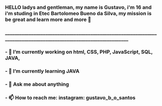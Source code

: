 ### HELLO ladys and gentleman, my name is Gustavo, i'm 16 and i'm studing in Etec Bartolomeo Bueno da Silva, my mission is be great and learn more and more 👊
### ____________________________________________________________________________________________________________________
<!--
**ThorfDivine/ThorfDivine** is a ✨ _special_ ✨ repository because its `README.md` (this file) appears on your GitHub profile.

Here are some ideas to get you started:
-->
### - 🔭 I’m currently working on html, CSS, PHP, JavaScript, SQL, JAVA,
### - 🌱 I’m currently learning JAVA
### - 💬 Ask me about anything
### - 📫 How to reach me: instagram: gustavo_b_o_santos

